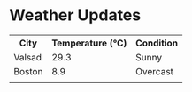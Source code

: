 # Weather Updates

<!-- WEATHER-UPDATE-START -->
<table><tr><th>City</th><th>Temperature (°C)</th><th>Condition</th></tr><tr><td>Valsad</td><td>29.3</td><td>Sunny</td></tr><tr><td>Boston</td><td>8.9</td><td>Overcast</td></tr><tr><td></td><td></td><td></td></tr></table>
<!-- WEATHER-UPDATE-END -->
